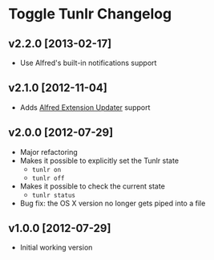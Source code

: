 Toggle Tunlr Changelog
======================

v2.2.0 [2013-02-17]
--------------------

- Use Alfred's built-in notifications support

v2.1.0 [2012-11-04]
--------------------

- Adds [Alfred Extension Updater](http://jdfwarrior.tumblr.com/post/13826478125/extension-updater) support

v2.0.0 [2012-07-29]
--------------------

- Major refactoring
- Makes it possible to explicitly set the Tunlr state
  - `tunlr on`
  - `tunlr off`
- Makes it possible to check the current state
  - `tunlr status`
- Bug fix: the OS X version no longer gets piped into a file

v1.0.0 [2012-07-29]
--------------------

- Initial working version
